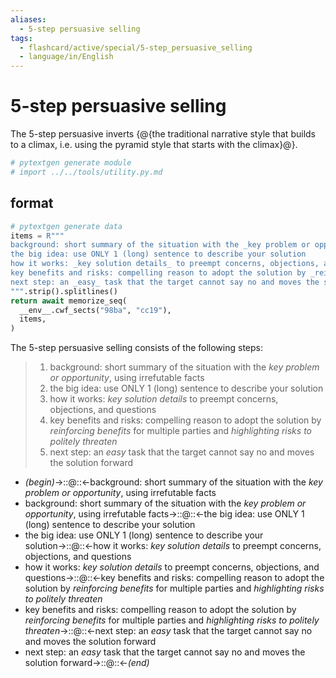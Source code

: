 ```yaml
---
aliases:
  - 5-step persuasive selling
tags:
  - flashcard/active/special/5-step_persuasive_selling
  - language/in/English
---
```


# 5-step persuasive selling

The 5-step persuasive inverts {@{the traditional narrative style that builds to a climax, i.e. using the pyramid style that starts with the climax}@}. <!--SR:!2025-02-07,179,310-->

```Python
# pytextgen generate module
# import ../../tools/utility.py.md
```

## format

```Python
# pytextgen generate data
items = R"""
background: short summary of the situation with the _key problem or opportunity_, using irrefutable facts
the big idea: use ONLY 1 (long) sentence to describe your solution
how it works: _key solution details_ to preempt concerns, objections, and questions
key benefits and risks: compelling reason to adopt the solution by _reinforcing benefits_ for multiple parties and _highlighting risks to politely threaten_
next step: an _easy_ task that the target cannot say no and moves the solution forward
""".strip().splitlines()
return await memorize_seq(
  __env__.cwf_sects("98ba", "cc19"),
  items,
)
```

The 5-step persuasive selling consists of the following steps:

<!--pytextgen generate section="98ba"--><!-- The following content is generated at 2024-06-09T06:30:40.100250+08:00. Any edits will be overridden! -->

> 1. background: short summary of the situation with the _key problem or opportunity_, using irrefutable facts
> 2. the big idea: use ONLY 1 (long) sentence to describe your solution
> 3. how it works: _key solution details_ to preempt concerns, objections, and questions
> 4. key benefits and risks: compelling reason to adopt the solution by _reinforcing benefits_ for multiple parties and _highlighting risks to politely threaten_
> 5. next step: an _easy_ task that the target cannot say no and moves the solution forward

<!--/pytextgen-->

<!--pytextgen generate section="cc19"--><!-- The following content is generated at 2024-06-09T06:27:26.828416+08:00. Any edits will be overridden! -->

- _(begin)_→::@::←background: short summary of the situation with the _key problem or opportunity_, using irrefutable facts <!--SR:!2025-09-26,317,290!2025-06-30,301,330-->
- background: short summary of the situation with the _key problem or opportunity_, using irrefutable facts→::@::←the big idea: use ONLY 1 (long) sentence to describe your solution <!--SR:!2024-12-31,141,290!2025-06-07,281,330-->
- the big idea: use ONLY 1 (long) sentence to describe your solution→::@::←how it works: _key solution details_ to preempt concerns, objections, and questions <!--SR:!2026-01-09,387,290!2025-12-02,360,290-->
- how it works: _key solution details_ to preempt concerns, objections, and questions→::@::←key benefits and risks: compelling reason to adopt the solution by _reinforcing benefits_ for multiple parties and _highlighting risks to politely threaten_ <!--SR:!2025-02-19,191,310!2025-05-16,218,270-->
- key benefits and risks: compelling reason to adopt the solution by _reinforcing benefits_ for multiple parties and _highlighting risks to politely threaten_→::@::←next step: an _easy_ task that the target cannot say no and moves the solution forward <!--SR:!2024-12-23,133,290!2025-12-06,364,290-->
- next step: an _easy_ task that the target cannot say no and moves the solution forward→::@::←_(end)_ <!--SR:!2025-03-29,227,330!2025-12-26,414,310-->

<!--/pytextgen-->
